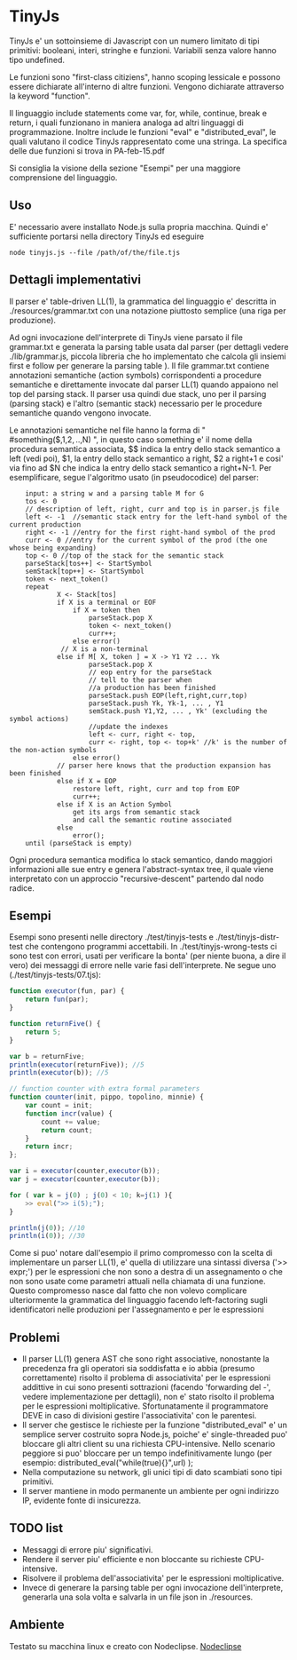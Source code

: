 
# TinyJs
TinyJs e' un sottoinsieme di Javascript con un numero limitato di tipi primitivi: 
booleani, interi, stringhe e funzioni. Variabili senza valore hanno tipo undefined.

Le funzioni sono "first-class citiziens", hanno scoping lessicale e possono essere 
dichiarate all'interno di altre funzioni. Vengono dichiarate attraverso la
keyword "function".

Il linguaggio include statements come var, for, while, continue, break e
return, i quali funzionano in maniera analoga ad altri linguaggi di programmazione. Inoltre
include le funzioni "eval" e "distributed_eval", le quali valutano il codice TinyJs
rappresentato come una stringa. La specifica delle due funzioni si trova in PA-feb-15.pdf

Si consiglia la visione della sezione "Esempi" per una maggiore comprensione del
linguaggio.

## Uso
E' necessario avere installato Node.js sulla propria macchina.
Quindi e' sufficiente portarsi nella directory TinyJs ed eseguire
``` 
node tinyjs.js --file /path/of/the/file.tjs 
```

## Dettagli implementativi
Il parser e' table-driven LL(1), la grammatica del linguaggio e' descritta in
./resources/grammar.txt con una notazione piuttosto semplice (una riga per produzione).

Ad ogni invocazione dell'interprete di TinyJs viene parsato il file grammar.txt e generata
la parsing table usata dal parser (per dettagli vedere ./lib/grammar.js, piccola libreria che
ho implementato che calcola gli insiemi first e follow per generare la parsing table ). 
Il file grammar.txt contiene annotazioni semantiche (action symbols) corrispondenti a procedure 
semantiche e direttamente invocate dal parser LL(1) quando appaiono nel top del parsing stack. 
Il parser usa quindi due stack, uno per il parsing (parsing stack) e l'altro (semantic stack)
necessario per le procedure semantiche quando vengono invocate.

Le annotazioni semantiche nel file hanno la forma di " #something($$,$1,$2, ..,$N) ", in questo 
caso something e' il nome della procedura semantica associata, $$ indica la entry dello
stack semantico a left (vedi poi), $1, la entry dello stack semantico a right, $2 a right+1 e
cosi' via fino ad $N che indica la entry dello stack semantico a right+N-1.
Per esemplificare, segue l'algoritmo usato (in pseudocodice) del parser:

```
	input: a string w and a parsing table M for G
	tos <- 0
	// description of left, right, curr and top is in parser.js file
	left <- -1  //semantic stack entry for the left-hand symbol of the current production
	right <- -1 //entry for the first right-hand symbol of the prod
	curr <- 0 //entry for the current symbol of the prod (the one whose being expanding)
	top <- 0 //top of the stack for the semantic stack
	parseStack[tos++] <- StartSymbol 
	semStack[top++] <- StartSymbol
	token <- next_token() 
	repeat
			X <- Stack[tos]
			if X is a terminal or EOF
				if X = token then
					parseStack.pop X
					token <- next_token()
					curr++;
				else error()
			 // X is a non-terminal
			else if M[ X, token ] = X -> Y1 Y2 ... Yk
					parseStack.pop X
					// eop entry for the parseStack
					// tell to the parser when 
					//a production has been finished
					parseStack.push EOP(left,right,curr,top)
					parseStack.push Yk, Yk-1, ... , Y1
					semStack.push Y1,Y2, ... , Yk' (excluding the symbol actions)
					//update the indexes
					left <- curr, right <- top,
					curr <- right, top <- top+k' //k' is the number of the non-action symbols
				else error()
			// parser here knows that the production expansion has been finished
			else if X = EOP
				restore left, right, curr and top from EOP
				curr++;
			else if X is an Action Symbol
				get its args from semantic stack
				and call the semantic routine associated
			else 
				error();
	until (parseStack is empty)
```
Ogni procedura semantica modifica lo stack semantico, dando maggiori informazioni alle sue
entry e genera l'abstract-syntax tree, il quale viene interpretato con un approccio
"recursive-descent" partendo dal nodo radice.

## Esempi
Esempi sono presenti nelle directory ./test/tinyjs-tests e ./test/tinyjs-distr-test che
contengono programmi accettabili. In ./test/tinyjs-wrong-tests ci sono test con errori, usati
per verificare la bonta' (per niente buona, a dire il vero) dei messaggi di errore nelle varie
fasi dell'interprete. Ne segue uno (./test/tinyjs-tests/07.tjs):

``` javascript
function executor(fun, par) { 
	return fun(par);
}

function returnFive() {
	return 5;	
}

var b = returnFive;
println(executor(returnFive)); //5
println(executor(b)); //5

// function counter with extra formal parameters
function counter(init, pippo, topolino, minnie) {
	var count = init;
	function incr(value) {
		count += value;
		return count;
	}
	return incr;
};

var i = executor(counter,executor(b));
var j = executor(counter,executor(b));

for ( var k = j(0) ; j(0) < 10; k=j(1) ){
	>> eval(">> i(5);");
}

println(j(0)); //10
println(i(0)); //30
```
Come si puo' notare dall'esempio il primo compromesso con la scelta di implementare un
parser LL(1), e' quella di utilizzare una sintassi diversa ('>> expr;') per le espressioni 
che non sono a destra di un assegnamento o che non sono usate come parametri attuali
nella chiamata di una funzione. Questo compromesso nasce dal fatto che non volevo complicare
ulteriormente la grammatica del linguaggio facendo left-factoring sugli identificatori nelle
produzioni per l'assegnamento e per le espressioni

## Problemi
- Il parser LL(1) genera AST che sono right associative, nonostante la precedenza fra gli
operatori sia soddisfatta e io abbia (presumo correttamente) risolto il problema di associativita' 
per le espressioni addittive in cui sono presenti sottrazioni (facendo 'forwarding del -', vedere 
implementazione per dettagli), non e' stato risolto il problema per le espressioni moltiplicative.
Sfortunatamente il programmatore DEVE in caso di divisioni gestire l'associativita' con le parentesi.
- Il server che gestisce le richieste per la funzione "distributed_eval" e' un semplice server
costruito sopra Node.js, poiche' e' single-threaded puo' bloccare gli altri client su una 
richiesta CPU-intensive. Nello scenario peggiore si puo' bloccare per un tempo indefinitivamente
lungo (per esempio: distributed_eval("while(true){}",url) );
- Nella computazione su network, gli unici tipi di dato scambiati sono tipi primitivi.
- Il server mantiene in modo permanente un ambiente per ogni indirizzo IP, evidente fonte di
insicurezza.

## TODO list
- Messaggi di errore piu' significativi.
- Rendere il server piu' efficiente e non bloccante su richieste CPU-intensive.
- Risolvere il problema dell'associativita' per le espressioni moltiplicative.
- Invece di generare la parsing table per ogni invocazione dell'interprete, generarla una sola volta
e salvarla in un file json in ./resources.

## Ambiente
Testato su macchina linux e creato con Nodeclipse.
[Nodeclipse](https://github.com/Nodeclipse/nodeclipse-1)
